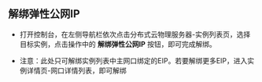 ## 解绑弹性公网IP

- 打开控制台，在左侧导航栏依次点击分布式云物理服务器-实例列表页，选择目标实例，点击操作中的 **解绑弹性公网IP** 按钮，即可完成解绑。<br/>

- 注意：此处只可解绑实例列表中主网口绑定的EIP。若要解绑更多EIP，进入实例详情页-网口详情列表，即可解绑


